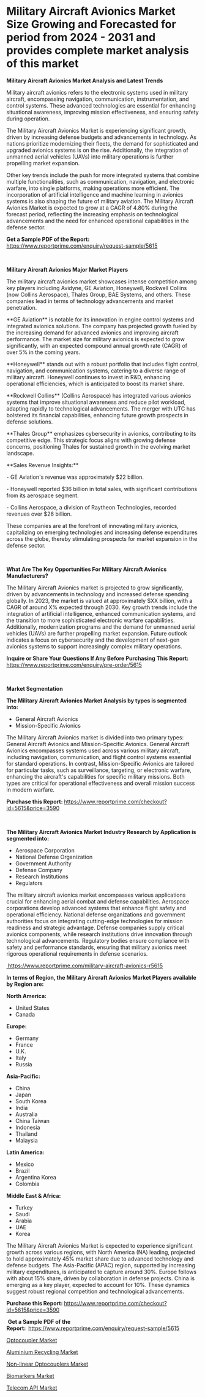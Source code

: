 <p><h1>Military Aircraft Avionics Market Size Growing and Forecasted for period from 2024 - 2031 and provides complete market analysis of this market</h1></p><p><strong>Military Aircraft Avionics Market Analysis and Latest Trends</strong></p>
<p><p>Military aircraft avionics refers to the electronic systems used in military aircraft, encompassing navigation, communication, instrumentation, and control systems. These advanced technologies are essential for enhancing situational awareness, improving mission effectiveness, and ensuring safety during operation. </p><p>The Military Aircraft Avionics Market is experiencing significant growth, driven by increasing defense budgets and advancements in technology. As nations prioritize modernizing their fleets, the demand for sophisticated and upgraded avionics systems is on the rise. Additionally, the integration of unmanned aerial vehicles (UAVs) into military operations is further propelling market expansion. </p><p>Other key trends include the push for more integrated systems that combine multiple functionalities, such as communication, navigation, and electronic warfare, into single platforms, making operations more efficient. The incorporation of artificial intelligence and machine learning in avionics systems is also shaping the future of military aviation. The Military Aircraft Avionics Market is expected to grow at a CAGR of 4.80% during the forecast period, reflecting the increasing emphasis on technological advancements and the need for enhanced operational capabilities in the defense sector.</p></p>
<p><strong>Get a Sample PDF of the Report:&nbsp;</strong> <a href="https://www.reportprime.com/enquiry/request-sample/5615">https://www.reportprime.com/enquiry/request-sample/5615</a></p>
<p>&nbsp;</p>
<p><strong>Military Aircraft Avionics Major Market Players</strong></p>
<p><p>The military aircraft avionics market showcases intense competition among key players including Avidyne, GE Aviation, Honeywell, Rockwell Collins (now Collins Aerospace), Thales Group, BAE Systems, and others. These companies lead in terms of technology advancements and market penetration.</p><p>**GE Aviation** is notable for its innovation in engine control systems and integrated avionics solutions. The company has projected growth fueled by the increasing demand for advanced avionics and improving aircraft performance. The market size for military avionics is expected to grow significantly, with an expected compound annual growth rate (CAGR) of over 5% in the coming years.</p><p>**Honeywell** stands out with a robust portfolio that includes flight control, navigation, and communication systems, catering to a diverse range of military aircraft. Honeywell continues to invest in R&D, enhancing operational efficiencies, which is anticipated to boost its market share.</p><p>**Rockwell Collins** (Collins Aerospace) has integrated various avionics systems that improve situational awareness and reduce pilot workload, adapting rapidly to technological advancements. The merger with UTC has bolstered its financial capabilities, enhancing future growth prospects in defense solutions.</p><p>**Thales Group** emphasizes cybersecurity in avionics, contributing to its competitive edge. This strategic focus aligns with growing defense concerns, positioning Thales for sustained growth in the evolving market landscape.</p><p>**Sales Revenue Insights:**</p><p>- GE Aviation's revenue was approximately $22 billion.</p><p>- Honeywell reported $36 billion in total sales, with significant contributions from its aerospace segment.</p><p>- Collins Aerospace, a division of Raytheon Technologies, recorded revenues over $26 billion.</p><p>These companies are at the forefront of innovating military avionics, capitalizing on emerging technologies and increasing defense expenditures across the globe, thereby stimulating prospects for market expansion in the defense sector.</p></p>
<p>&nbsp;</p>
<p><strong>What Are The Key Opportunities For Military Aircraft Avionics Manufacturers?</strong></p>
<p><p>The Military Aircraft Avionics market is projected to grow significantly, driven by advancements in technology and increased defense spending globally. In 2023, the market is valued at approximately $XX billion, with a CAGR of around X% expected through 2030. Key growth trends include the integration of artificial intelligence, enhanced communication systems, and the transition to more sophisticated electronic warfare capabilities. Additionally, modernization programs and the demand for unmanned aerial vehicles (UAVs) are further propelling market expansion. Future outlook indicates a focus on cybersecurity and the development of next-gen avionics systems to support increasingly complex military operations.</p></p>
<p><strong>Inquire or Share Your Questions If Any Before Purchasing This Report:</strong> <a href="https://www.reportprime.com/enquiry/pre-order/5615">https://www.reportprime.com/enquiry/pre-order/5615</a></p>
<p>&nbsp;</p>
<p><strong>Market Segmentation</strong></p>
<p><strong>The Military Aircraft Avionics Market Analysis by types is segmented into:</strong></p>
<p><ul><li>General Aircraft Avionics</li><li>Mission-Specific Avionics</li></ul></p>
<p><p>The Military Aircraft Avionics market is divided into two primary types: General Aircraft Avionics and Mission-Specific Avionics. General Aircraft Avionics encompasses systems used across various military aircraft, including navigation, communication, and flight control systems essential for standard operations. In contrast, Mission-Specific Avionics are tailored for particular tasks, such as surveillance, targeting, or electronic warfare, enhancing the aircraft's capabilities for specific military missions. Both types are critical for operational effectiveness and overall mission success in modern warfare.</p></p>
<p><strong>Purchase this Report:&nbsp;</strong><a href="https://www.reportprime.com/checkout?id=5615&price=3590">https://www.reportprime.com/checkout?id=5615&price=3590</a></p>
<p>&nbsp;</p>
<p><strong>The Military Aircraft Avionics Market Industry Research by Application is segmented into:</strong></p>
<p><ul><li>Aerospace Corporation</li><li>National Defense Organization</li><li>Government Authority</li><li>Defense Company</li><li>Research Institutions</li><li>Regulators</li></ul></p>
<p><p>The military aircraft avionics market encompasses various applications crucial for enhancing aerial combat and defense capabilities. Aerospace corporations develop advanced systems that enhance flight safety and operational efficiency. National defense organizations and government authorities focus on integrating cutting-edge technologies for mission readiness and strategic advantage. Defense companies supply critical avionics components, while research institutions drive innovation through technological advancements. Regulatory bodies ensure compliance with safety and performance standards, ensuring that military avionics meet rigorous operational requirements in defense scenarios.</p></p>
<p><a href="https://www.reportprime.com/military-aircraft-avionics-r5615">&nbsp;https://www.reportprime.com/military-aircraft-avionics-r5615</a></p>
<p><strong>In terms of Region, the Military Aircraft Avionics Market Players available by Region are:</strong></p>
<p>
    <p> <strong> North America: </strong>
        <ul>
            <li>United States</li>
            <li>Canada</li>
        </ul>
        </p> 
    <p> <strong> Europe: </strong>
        <ul>
            <li>Germany</li>
            <li>France</li>
            <li>U.K.</li>
            <li>Italy</li>
            <li>Russia</li>
        </ul>
        </p> 
    <p> <strong> Asia-Pacific: </strong>
        <ul>
            <li>China</li>
            <li>Japan</li>
            <li>South Korea</li>
            <li>India</li>
            <li>Australia</li>
            <li>China Taiwan</li>
            <li>Indonesia</li>
            <li>Thailand</li>
            <li>Malaysia</li>
        </ul>
        </p> 
    <p> <strong> Latin America: </strong>
        <ul>
            <li>Mexico</li>
            <li>Brazil</li>
            <li>Argentina Korea</li>
            <li>Colombia</li>
        </ul>
        </p> 
    <p> <strong> Middle East & Africa: </strong>
        <ul>
            <li>Turkey</li>
            <li>Saudi</li>
            <li>Arabia</li>
            <li>UAE</li>
            <li>Korea</li>
        </ul>
    </p>
    </p>
<p><p>The Military Aircraft Avionics Market is expected to experience significant growth across various regions, with North America (NA) leading, projected to hold approximately 45% market share due to advanced technology and defense budgets. The Asia-Pacific (APAC) region, supported by increasing military expenditures, is anticipated to capture around 30%. Europe follows with about 15% share, driven by collaboration in defense projects. China is emerging as a key player, expected to account for 10%. These dynamics suggest robust regional competition and technological advancements.</p></p>
<p><strong>Purchase this Report: </strong><a href="https://www.reportprime.com/checkout?id=5615&price=3590">https://www.reportprime.com/checkout?id=5615&price=3590</a></p>
<p>&nbsp;<strong>Get a Sample PDF of the Report:&nbsp;&nbsp;</strong><a href="https://www.reportprime.com/enquiry/request-sample/5615">https://www.reportprime.com/enquiry/request-sample/5615</a></p>
<p><strong></strong></p>
<p><p><a href="https://issuu.com/reportprime-2/docs/optocoupler-market-size-2030.pptx_16ae9020dc2096">Optocoupler Market</a></p><p><a href="https://www.linkedin.com/pulse/why-should-you-invest-aluminium-recycling-market-trends-leading-zjcwc?trackingId=lXwSSYeQT9KaLP5lfAFL%2Bw%3D%3D">Aluminium Recycling Market</a></p><p><a href="https://issuu.com/reportprime-2/docs/non-linear-optocouplers-market-size_ac41e48d2dd975">Non-linear Optocouplers Market</a></p><p><a href="https://www.linkedin.com/pulse/biomarkers-market-size-share-growth-analysis-type-application-eioqe?trackingId=%2FIYfK46URWWE%2FMgjff%2FuHw%3D%3D">Biomarkers Market</a></p><p><a href="https://www.linkedin.com/pulse/telecom-api-market-trends-strategic-insights-2024-bqbge?trackingId=J7Nidq7dQzGAUfdfsHs1FA%3D%3D">Telecom API Market</a></p></p>